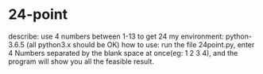 # 24-point
describe: use 4 numbers between 1-13 to get 24
my environment: python-3.6.5 (all python3.x should be OK)
how to use: run the file 24point.py, enter 4 Numbers separated by the blank space at once(eg: 1 2 3 4), and the program will show you all the feasible result.
